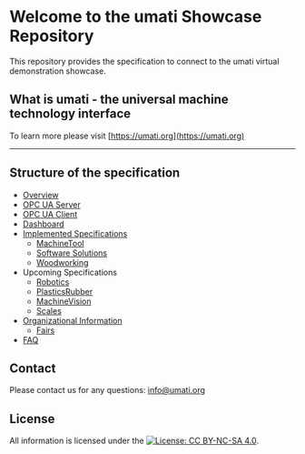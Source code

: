 # Welcome to the umati Showcase Repository

This repository provides the specification to connect to the umati virtual demonstration showcase.

## What is umati - the universal machine technology interface

To learn more please visit [https://umati.org](https://umati.org)

---

## Structure of the specification

- [Overview](index.md)
- [OPC UA Server](Server.md)
- [OPC UA Client](Client.md)
- [Dashboard](Dashboard.md)
- [Implemented Specifications](Specs.md)
  - [MachineTool](Specs/MachineTool.md)
  - [Software Solutions](Specs/Software.md)
  - [Woodworking](Specs/Woodworking.md)
- Upcoming Specifications
  - [Robotics](Specs/WIP.md)
  - [PlasticsRubber](Specs/WIP.md)
  - [MachineVision](Specs/WIP.md)
  - [Scales](Specs/WIP.md)
- [Organizational Information](Organization.md)
  - [Fairs](Specs/Fairs.md)
- [FAQ](FAQ.md)

## Contact

Please contact us for any questions:
[info@umati.org](mailto:info@umati.org)

## License

All information is licensed under the [![License: CC BY-NC-SA 4.0](https://licensebuttons.net/l/by-nc-sa/4.0/80x15.png)](https://creativecommons.org/licenses/by-nc-sa/4.0/).
